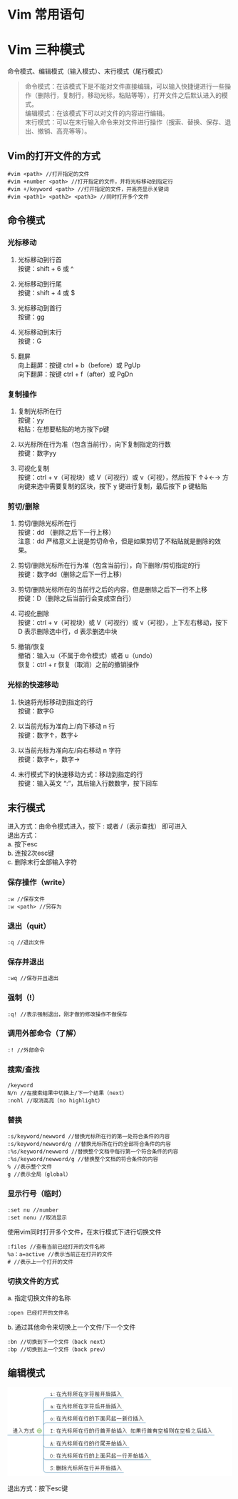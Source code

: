 # Vim 常用语句


<!--more-->

# Vim 三种模式
命令模式、编辑模式（输入模式）、末行模式（尾行模式）  
> 命令模式：在该模式下是不能对文件直接编辑，可以输入快捷键进行一些操作（删除行，复制行，移动光标，粘贴等等），打开文件之后默认进入的模式。  
> 编辑模式：在该模式下可以对文件的内容进行编辑。  
> 末行模式：可以在末行输入命令来对文件进行操作（搜索、替换、保存、退出、撤销、高亮等等）。  

## Vim的打开文件的方式
```
#vim <path> //打开指定的文件
#vim +number <path> //打开指定的文件，并将光标移动到指定行
#vim +/keyword <path> //打开指定的文件，并高亮显示关键词
#vim <path1> <path2> <path3> //同时打开多个文件
```

## 命令模式
### 光标移动
1. 光标移动到行首  
按键：shift + 6 或 ^  

2. 光标移动到行尾  
按键：shift + 4 或 $  

3. 光标移动到首行  
按键：gg  

4. 光标移动到末行  
按键：G  

5. 翻屏  
向上翻屏：按键 ctrl + b（before）或 PgUp  
向下翻屏：按键 ctrl + f（after）或 PgDn  

### 复制操作
1. 复制光标所在行  
按键：yy  
粘贴：在想要粘贴的地方按下p键  

2. 以光标所在行为准（包含当前行），向下复制指定的行数  
按键：数字yy  

3. 可视化复制  
按键：ctrl + v（可视块）或 V（可视行）或 v（可视），然后按下 ↑↓←→ 方向键来选中需要复制的区块，按下 y 键进行复制，最后按下 p 键粘贴  

### 剪切/删除
1. 剪切/删除光标所在行  
按键：dd （删除之后下一行上移）  
注意：dd 严格意义上说是剪切命令，但是如果剪切了不粘贴就是删除的效果。  

2. 剪切/删除光标所在行为准（包含当前行），向下删除/剪切指定的行    
按键：数字dd（删除之后下一行上移）  

3. 剪切/删除光标所在的当前行之后的内容，但是删除之后下一行不上移  
按键：D（删除之后当前行会变成空白行）  

4. 可视化删除  
按键：ctrl + v（可视块）或 V（可视行）或 v（可视），上下左右移动，按下 D 表示删除选中行，d 表示删选中块  

5. 撤销/恢复  
撤销：输入:u（不属于命令模式）或者 u（undo）  
恢复：ctrl + r 恢复（取消）之前的撤销操作  

### 光标的快速移动
1.  快速将光标移动到指定的行  
按键：数字G      

2. 以当前光标为准向上/向下移动 n 行  
按键：数字↑，数字↓  

3. 以当前光标为准向左/向右移动 n 字符  
按键：数字←，数字→  

4. 末行模式下的快速移动方式：移动到指定的行  
按键：输入英文 “:”，其后输入行数数字，按下回车  

## 末行模式  
进入方式：由命令模式进入，按下 : 或者 /（表示查找） 即可进入  
退出方式：  
		a. 按下esc  
		b. 连按2次esc键  
		c. 删除末行全部输入字符  

### 保存操作（write）
```
:w //保存文件  
:w <path> //另存为
```  

### 退出（quit）  
```
:q //退出文件
```  

### 保存并退出
```
:wq //保存并且退出
```

### 强制（!）
```
:q! //表示强制退出，刚才做的修改操作不做保存
```

### 调用外部命令（了解）
```
:! //外部命令
```

### 搜索/查找
```
/keyword
N/n //在搜索结果中切换上/下一个结果（next）  
:nohl //取消高亮（no highlight）  
```

### 替换
```
:s/keyword/newword //替换光标所在行的第一处符合条件的内容
:s/keyword/newword/g //替换光标所在行的全部符合条件的内容
:%s/keyword/newword //替换整个文档中每行第一个符合条件的内容
:%s/keyword/newword/g //替换整个文档的符合条件的内容
% //表示整个文件
g //表示全局（global）
```

### 显示行号（临时）
```
:set nu //number
:set nonu //取消显示
```

使用vim同时打开多个文件，在末行模式下进行切换文件
```
:files //查看当前已经打开的文件名称
%a：a=active //表示当前正在打开的文件
# //表示上一个打开的文件
```

### 切换文件的方式
a. 指定切换文件的名称
```
:open 已经打开的文件名
```

b. 通过其他命令来切换上一个文件/下一个文件
```
:bn //切换到下一个文件（back next）
:bp //切换到上一个文件（back prev）
```

## 编辑模式
![](tree.png)

退出方式：按下esc键

